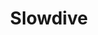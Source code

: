 ---
title: "Slowdive"
summary: "Slowdive are a shoegaze band formed in Reading, England in 1989. Initially lasting until 1995, the band reformed in 2014. The classic line-up consists of Rachel Goswell , Nick Chaplin , Neil Halstead , Simon Scott and Christian Savill . The band had three other drummers: Adrian Sell , Neil Carter and Ian McCutcheon"
image: "slowdive.jpg"
apple_music_artist_url: "https://music.apple.com/gb/artist/slowdive/528315"
---